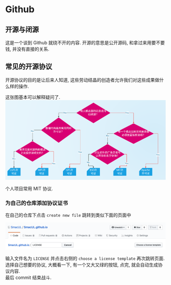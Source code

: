 # Github

## 开源与闭源

这是一个谈到 Github 就绕不开的内容. 开源的意思是公开源码, 和拿过来用要不要钱, 并没有直接的关系. 

## 常见的开源协议

开源协议的目的是让后来人知道, 这些劳动结晶的创造者允许我们对这些成果做什么样的操作. 

这张图基本可以解释疑问了. 
![](/note/img/2019-12-09-23-07-31.png)

个人项目常用 MIT 协议. 

### 为自己的仓库添加协议证书

在自己的仓库下点击 `create new file` 跳转到类似下面的页面中

![](/note/img/2019-12-09-23-19-44.png)

输入文件名为 `LICENSE` 并点击右侧的 `choose a license template` 再次跳转页面.  
选择自己想要的协议, 大概看一下, 有一个又大又绿的按钮, 点完, 就会自动生成协议内容.   
最后 commit 结束战斗. 